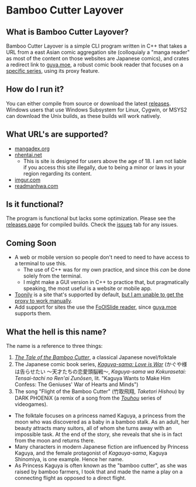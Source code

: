 # Bamboo Cutter Layover

## What is Bamboo Cutter Layover?
Bamboo Cutter Layover is a simple CLI program written in C++ that takes a URL from a east Asian comic aggregation site (colloquialy a "manga reader" as most of the content on those websites are Japanese comics), and crates a redirect link to [guya.moe](https://guya.moe), a robust comic book reader that focuses on a [specific series](https://en.wikipedia.org/wiki/Kaguya-sama:_Love_Is_War), using its proxy feature.

## How do I run it?
You can either compile from source or download the latest [releases](https://github.com/MechaDragonX/BambooCutterLayover/releases). Windows users that use Windows Subsystem for Linux, Cygwin, or MSYS2 can download the Unix builds, as these builds will work natively.

## What URL's are supported?
- [mangadex.org](https://mangadex.org)
- [nhentai.net](https://nhentai.net)
    - This is site is designed for users above the age of 18. I am not liable if you access this site illegally, due to being a minor or laws in your region regarding its content.
- [imgur.com](https://imgur.com)
- [readmanhwa.com](https://readmanhwa.com)

## Is it functional?
The program is functional but lacks some optimization. Please see the [releases page](https://github.com/MechaDragonX/BambooCutterLayover/releases) for compiled builds. Check the [issues](https://github.com/MechaDragonX/BambooCutterLayover/issues) tab for any issues.

## Coming Soon
- A web or mobile version so people don't need to need to have access to a terminal to use this.
    - The use of C++ was for my own practice, and since this *can* be done solely from the terminal.
    - I might make a GUI version in C++ to practice that, but pragmatically speaking, the most useful is a website or mobile app.
- [Toonily](https://toonily.com) is a site that's supported by default, [but I am unable to get the proxy to work manually](https://github.com/MechaDragonX/BambooCutterLayover/issues/1).
- Add support for sites the use the [FoOlSlide reader](https://foolcode.github.io/FoOlSlide/), since [guya.moe](https://guya.moe) supports them.

## What the hell is this name?
The name is a reference to three things:
1. [*The Tale of the Bamboo Cutter*](https://en.wikipedia.org/wiki/The_Tale_of_the_Bamboo_Cutter), a classical Japanese novel/folktale
2. The Japanese comic book series, [*Kaguya-sama: Love is War*](https://en.wikipedia.org/wiki/Kaguya-sama:_Love_Is_War) (かぐや様は告らせたい ～天才たちの恋愛頭脳戦～, *Kaguya-sama wa Kokurasetai: Tensai-tachi no Ren'ai Zunōsen*, lit. "Kaguya Wants to Make Him Confess: The Geniuses' War of Hearts and Minds")
3. The song "Flight of the Bamboo Cutter" (竹取飛翔, *Taketori Hishou*) by DARK PHOENiX (a remix of a song from the [*Touhou*](https://en.wikipedia.org/wiki/Touhou_Project) series of videogames).
- The folktale focuses on a princess named Kaguya, a princess from the moon who was discovered as a baby in a bamboo stalk. As an adult, her beauty attracts many suitors, all of whom she turns away with an impossible task. At the end of the story, she reveals that she is in fact from the moon and returns there.
- Many characters in modern Japanese fiction are influenced by Princess Kaguya, and the female protagonist of *Kagauya-sama*, Kaguya Shinomiya, is one example. Hence her name.
- As Princess Kaguya is often known as the "bamboo cutter", as she was raised by bamboo farmers, I took that and made the name a play on a connecting flight as opposed to a direct flight.
